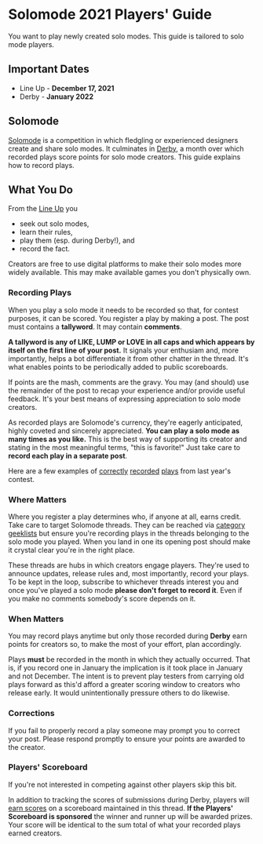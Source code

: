 # Solomode 2021 Players' Guide

You want to play newly created solo modes.  This guide is tailored to solo mode players.

## Important Dates
* Line Up - **December 17, 2021**
* Derby - **January 2022**

## Solomode
[Solomode](./announcement-solomode.md) is a competition in which fledgling or experienced designers create and share solo modes.  It culminates in [Derby](./announcement-derby.md), a month over which recorded plays score points for solo mode creators.  This guide explains how to record plays.

## What You Do
From the [Line Up](./categories.md) you
* seek out solo modes,
* learn their rules,
* play them (esp. during Derby!), and
* record the fact.

Creators are free to use digital platforms to make their solo modes more widely available.  This may make available games you don't physically own.

### Recording Plays
When you play a solo mode it needs to be recorded so that, for contest purposes, it can be scored.  You register a play by making a post.  The post must contains a **tallyword**.  It may contain **comments**.

**A tallyword is any of LIKE, LUMP or LOVE in all caps and which appears by itself on the first line of your post.**  It signals your enthusiam and, more importantly, helps a bot differentiate it from other chatter in the thread.  It's what enables points to be periodically added to public scoreboards.

If points are the mash, comments are the gravy.  You may (and should) use the remainder of the post to recap your experience and/or provide useful feedback.  It's your best means of expressing appreciation to solo mode creators.

As recorded plays are Solomode's currency, they're eagerly anticipated, highly coveted and sincerely appreciated.  **You can play a solo mode as many times as you like.**  This is the best way of supporting its creator and stating in the most meaningful terms, "this is favorite!"  Just take care to **record each play in a separate post**.

Here are a few examples of [correctly](https://www.boardgamegeek.com/thread/2554285/article/36891615#36891615) [recorded](https://www.boardgamegeek.com/thread/2554285/article/37000248#37000248) [plays](https://www.boardgamegeek.com/thread/2554285/article/37122326#37122326) from last year's contest.

### Where Matters
Where you register a play determines who, if anyone at all, earns credit.  Take care to target Solomode threads.  They can be reached via [category geeklists](./categories.md) but ensure you're recording plays in the threads belonging to the solo mode you played.  When you land in one its opening post should make it crystal clear you're in the right place.

These threads are hubs in which creators engage players.  They're used to announce updates, release rules and, most importantly, record your plays.  To be kept in the loop, subscribe to whichever threads interest you and once you've played a solo mode **please don't forget to record it**.  Even if you make no comments somebody's score depends on it.

### When Matters
You may record plays anytime but only those recorded during **Derby** earn points for creators so, to make the most of your effort, plan accordingly.

Plays **must** be recorded in the month in which they actually occurred.  That is, if you record one in January the implication is it took place in January and not December.  The intent is to prevent play testers from carrying old plays forward as this'd afford a greater scoring window to creators who release early.  It would unintentionally pressure others to do likewise.

### Corrections
If you fail to properly record a play someone may prompt you to correct your post.  Please respond promptly to ensure your points are awarded to the creator.

### Players' Scoreboard
If you're not interested in competing against other players skip this bit.

In addition to tracking the scores of submissions during Derby, players will [earn scores](./scoring-guide.md) on a scoreboard maintained in this thread.  **If the Players' Scoreboard is sponsored** the winner and runner up will be awarded prizes.  Your score will be identical to the sum total of what your recorded plays earned creators.
